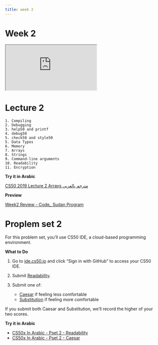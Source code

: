 ```yaml
---
title: week 2
---
```


# Week 2

<iframe src="https://www.youtube.com/embed/8PrOp9t0PyQ"></iframe>

# Lecture 2

    1. Compiling
    2. Debugging
    3. help50 and printf
    4. debug50
    5. check50 and style50
    5. Data Types
    6. Memory
    7. Arrays
    8. Strings
    9. Command-line arguments
    10. Readability
    11. Encryption

**Try it in Arabic**

   [CS50 2019 Lecture 2 Arrays مترجم بالعربي](https://www.youtube.com/embed/dOucn3BPfZ8)

**Preview**

   [Week2 Review - Code_ Sudan Program](https://www.youtube.com/embed/F-qbaeSJHAE)


# Proplem set 2
For this problem set, you’ll use CS50 IDE, a cloud-based programming environment.

**What to Do**

  1. Go to [ide.cs50.io](https://ide.cs50.io/) and click “Sign in with GitHub” to access your CS50 IDE.
  2. Submit [Readability](https://cs50.harvard.edu/x/2020/psets/2/readability).
  3. Submit one of: 
  
     * [Caesar](https://cs50.harvard.edu/x/2020/psets/2/caesar) if feeling less comfortable
     * [Substitution](https://cs50.harvard.edu/x/2020/psets/2/substitution) if feeling more comfortable
        
If you submit both Caesar and Substitution, we’ll record the higher of your two scores.
                 

**Try it in Arabic**

 * [CS50x In Arabic - Pset 2 - Readability](https://www.youtube.com/embed/Eqx6_oVKADE)
 * [CS50x In Arabic - Pset 2 - Caesar](https://www.youtube.com/embed/3BcjXzNlT0w)
